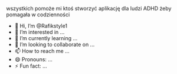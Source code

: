 wszystkich pomoże mi ktoś stworzyć aplikację dla ludzi ADHD żeby pomagała w codzienności
- 👋 Hi, I’m @Rafikstyle1
- 👀 I’m interested in ...
- 🌱 I’m currently learning ...
- 💞️ I’m looking to collaborate on ...
- 📫 How to reach me ...
- 😄 Pronouns: ...
- ⚡ Fun fact: ...

<!---
Rafikstyle1/Rafikstyle1 is a ✨ special ✨ repository because its `README.md` (this file) appears on your GitHub profile.
You can click the Preview link to take a look at your changes.
--->
